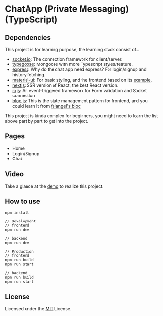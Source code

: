 # ChatApp (Private Messaging) (TypeScript)

## Dependencies

This project is for learning purpose, the learning stack consist of...
- [socket.io](https://socket.io/): The connection framework for client/server.
- [typegoose](https://typegoose.github.io/typegoose): Mongoose with more Typescript styles/feature.
- [express](https://expressjs.com/): Why do the chat app need express? For login/signup and history fetching.
- [material-ui](https://material-ui.com/): For basic styling, and the frontend based on Its [example](https://github.com/mui-org/material-ui/tree/next/examples/nextjs-with-typescript).
- [nextjs](https://nextjs.org/): SSR version of React, the best React version.
- [rxjs](https://rxjs.dev/): An event-triggered framework for Form validation and Socket connection
- [bloc.js](https://github.com/Tokenyet/bloc.js): This is the state management pattern for frontend, and you could learn It from [felangel's bloc](https://bloclibrary.dev/#/flutterfirestoretodostutorial)

This project is kinda complex for beginners, you might need to learn the list above part by part to get into the project.

## Pages

- Home
- Login/Signup
- Chat

## Video

Take a glance at the [demo](https://youtu.be/GSzNmPDWv-U) to realize this project.

## How to use

```
npm install

// Development
// frontend
npm run dev

// backend
npm run dev

// Production
// frontend
npm run build
npm run start

// backend
npm run build
npm run start
```

## License

Licensed under the [MIT](LICENSE) License.
